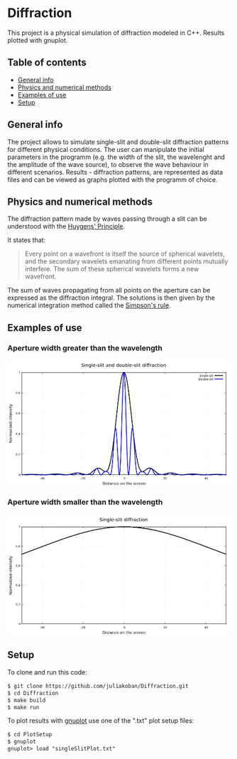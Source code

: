 # Diffraction 
This project is a physical simulation of diffraction modeled in C++. Results plotted with gnuplot.

## Table of contents 
* [General info](#general-info)
* [Physics and numerical methods](#physics-and-numerical-methods)
* [Examples of use](#examples-of-use)
* [Setup](#setup)

## General info
The project allows to simulate single-slit and double-slit diffraction patterns for different physical conditions. The user can manipulate the initial parameters in the programm (e.g. the width of the slit, the wavelenght and the amplitude of the wave source), to observe the wave behaviour in different scenarios. Results - diffraction patterns, are represented as data files and can be viewed as graphs plotted with the programm of choice.

## Physics and numerical methods
The diffraction pattern made by waves passing through a slit can be understood with the [Huygens' Principle](https://en.wikipedia.org/wiki/Huygens%E2%80%93Fresnel_principle).

It states that:
> Every point on a wavefront is itself the source of spherical wavelets, and the secondary wavelets emanating from different points mutually interfere. The sum of these spherical wavelets forms a new wavefront.

The sum of waves propagating from all points on the aperture can be expressed as the diffraction integral. The solutions is then given by the numerical integration method called the [Simpson's rule](https://en.wikipedia.org/wiki/Simpson%27s_rule). 

## Examples of use

### Aperture width greater than the wavelength

![image](./Images/double_slit.png)

### Aperture width smaller than the wavelength

![image](./Images/single_slit_small_aperture.png) 

## Setup

To clone and run this code:
```
$ git clone https://github.com/juliakoban/Diffraction.git
$ cd Diffraction
$ make build
$ make run
```
To plot results with [gnuplot](http://www.gnuplot.info/) use one of the ".txt" plot setup files:

```
$ cd PlotSetup
$ gnuplot
gnuplot> load "singleSlitPlot.txt"
```
